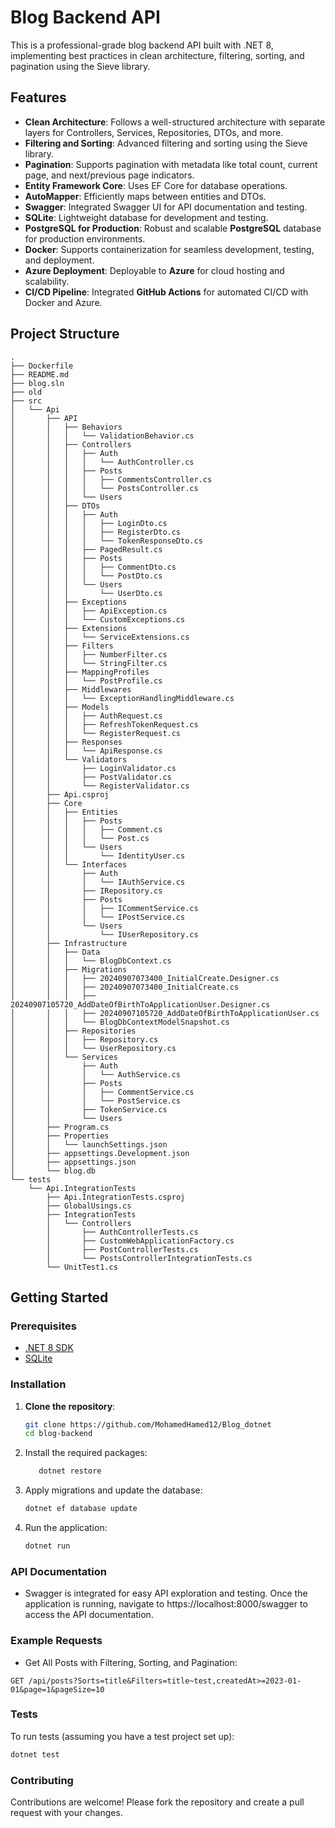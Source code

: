 # Blog Backend API

This is a professional-grade blog backend API built with .NET 8, implementing best practices in clean architecture, filtering, sorting, and pagination using the Sieve library.

## Features

- **Clean Architecture**: Follows a well-structured architecture with separate layers for Controllers, Services, Repositories, DTOs, and more.
- **Filtering and Sorting**: Advanced filtering and sorting using the Sieve library.
- **Pagination**: Supports pagination with metadata like total count, current page, and next/previous page indicators.
- **Entity Framework Core**: Uses EF Core for database operations.
- **AutoMapper**: Efficiently maps between entities and DTOs.
- **Swagger**: Integrated Swagger UI for API documentation and testing.
- **SQLite**: Lightweight database for development and testing.
- **PostgreSQL for Production**: Robust and scalable **PostgreSQL** database for production environments.
- **Docker**: Supports containerization for seamless development, testing, and deployment.
- **Azure Deployment**: Deployable to **Azure** for cloud hosting and scalability.
- **CI/CD Pipeline**: Integrated **GitHub Actions** for automated CI/CD with Docker and Azure.
## Project Structure

```
.
├── Dockerfile
├── README.md
├── blog.sln
├── old
├── src
│   └── Api
│       ├── API
│       │   ├── Behaviors
│       │   │   └── ValidationBehavior.cs
│       │   ├── Controllers
│       │   │   ├── Auth
│       │   │   │   └── AuthController.cs
│       │   │   ├── Posts
│       │   │   │   ├── CommentsController.cs
│       │   │   │   └── PostsController.cs
│       │   │   └── Users
│       │   ├── DTOs
│       │   │   ├── Auth
│       │   │   │   ├── LoginDto.cs
│       │   │   │   ├── RegisterDto.cs
│       │   │   │   └── TokenResponseDto.cs
│       │   │   ├── PagedResult.cs
│       │   │   ├── Posts
│       │   │   │   ├── CommentDto.cs
│       │   │   │   └── PostDto.cs
│       │   │   └── Users
│       │   │       └── UserDto.cs
│       │   ├── Exceptions
│       │   │   ├── ApiException.cs
│       │   │   └── CustomExceptions.cs
│       │   ├── Extensions
│       │   │   └── ServiceExtensions.cs
│       │   ├── Filters
│       │   │   ├── NumberFilter.cs
│       │   │   └── StringFilter.cs
│       │   ├── MappingProfiles
│       │   │   └── PostProfile.cs
│       │   ├── Middlewares
│       │   │   └── ExceptionHandlingMiddleware.cs
│       │   ├── Models
│       │   │   ├── AuthRequest.cs
│       │   │   ├── RefreshTokenRequest.cs
│       │   │   └── RegisterRequest.cs
│       │   ├── Responses
│       │   │   └── ApiResponse.cs
│       │   └── Validators
│       │       ├── LoginValidator.cs
│       │       ├── PostValidator.cs
│       │       └── RegisterValidator.cs
│       ├── Api.csproj
│       ├── Core
│       │   ├── Entities
│       │   │   ├── Posts
│       │   │   │   ├── Comment.cs
│       │   │   │   └── Post.cs
│       │   │   └── Users
│       │   │       └── IdentityUser.cs
│       │   └── Interfaces
│       │       ├── Auth
│       │       │   └── IAuthService.cs
│       │       ├── IRepository.cs
│       │       ├── Posts
│       │       │   ├── ICommentService.cs
│       │       │   └── IPostService.cs
│       │       └── Users
│       │           └── IUserRepository.cs
│       ├── Infrastructure
│       │   ├── Data
│       │   │   └── BlogDbContext.cs
│       │   ├── Migrations
│       │   │   ├── 20240907073400_InitialCreate.Designer.cs
│       │   │   ├── 20240907073400_InitialCreate.cs
│       │   │   ├── 20240907105720_AddDateOfBirthToApplicationUser.Designer.cs
│       │   │   ├── 20240907105720_AddDateOfBirthToApplicationUser.cs
│       │   │   └── BlogDbContextModelSnapshot.cs
│       │   ├── Repositories
│       │   │   ├── Repository.cs
│       │   │   └── UserRepository.cs
│       │   └── Services
│       │       ├── Auth
│       │       │   └── AuthService.cs
│       │       ├── Posts
│       │       │   ├── CommentService.cs
│       │       │   └── PostService.cs
│       │       ├── TokenService.cs
│       │       └── Users
│       ├── Program.cs
│       ├── Properties
│       │   └── launchSettings.json
│       ├── appsettings.Development.json
│       ├── appsettings.json
│       └── blog.db
└── tests
    └── Api.IntegrationTests
        ├── Api.IntegrationTests.csproj
        ├── GlobalUsings.cs
        ├── IntegrationTests
        │   └── Controllers
        │       ├── AuthControllerTests.cs
        │       ├── CustomWebApplicationFactory.cs
        │       ├── PostControllerTests.cs
        │       └── PostsControllerIntegrationTests.cs
        └── UnitTest1.cs

```


## Getting Started

### Prerequisites

- [.NET 8 SDK](https://dotnet.microsoft.com/download/dotnet/8.0)
- [SQLite](https://www.sqlite.org/index.html)

### Installation

1. **Clone the repository**:

   ```bash
   git clone https://github.com/MohamedHamed12/Blog_dotnet
   cd blog-backend
2. Install the required packages:

   ```bash
      dotnet restore
   ```

3. Apply migrations and update the database:

   ```bash
   dotnet ef database update
   ```

4. Run the application:

   ```bash
   dotnet run
   ```



### API Documentation
- Swagger is integrated for easy API exploration and testing. Once the application is running, navigate to https://localhost:8000/swagger to access the API documentation.

### Example Requests
- Get All Posts with Filtering, Sorting, and Pagination:

```GET /api/posts?Sorts=title&Filters=title~test,createdAt>=2023-01-01&page=1&pageSize=10```

###  Tests
To run tests (assuming you have a test project set up):

```bash
dotnet test
```
### Contributing
Contributions are welcome! Please fork the repository and create a pull request with your changes.


